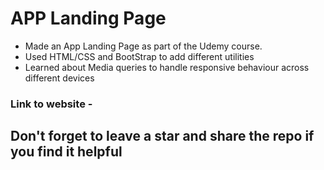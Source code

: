 # APP Landing Page

- Made an App Landing Page as part of the Udemy course.
- Used HTML/CSS and BootStrap to add different utilities
- Learned about Media queries to handle responsive behaviour across different devices

### Link to website - 

## Don't forget to leave a star and share the repo if you find it helpful
